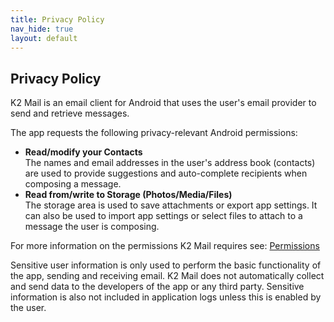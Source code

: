 ```yaml
---
title: Privacy Policy
nav_hide: true
layout: default
---
```


## Privacy Policy

K2 Mail is an email client for Android that uses the user's email provider to send and retrieve messages.

The app requests the following privacy-relevant Android permissions:

* **Read/modify your Contacts**  
  The names and email addresses in the user's address book (contacts) are used to provide suggestions and auto-complete recipients when composing a message.
* **Read from/write to Storage (Photos/Media/Files)**  
  The storage area is used to save attachments or export app settings. It can also be used to import app settings or select files to attach to a message the user is composing.

For more information on the permissions K2 Mail requires see: [Permissions](/documentation/permissions.html)

Sensitive user information is only used to perform the basic functionality of the app, sending and receiving email. K2 Mail does not automatically collect and send data to the developers of the app or any third party. Sensitive information is also not included in application logs unless this is enabled by the user.
